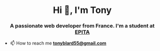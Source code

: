 <h1 align="center">Hi 👋, I'm Tony</h1>
<h3 align="center">A passionate web developer from France. I'm a student at <a href="[I'm an inline-style link](https://www.google.com)">EPITA</a></h3>

- 📫 How to reach me **tonyblard55@gmail.com**
